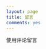 ```yaml
---
layout: page
title: 留言
comments: yes
---
```

<script>
$(function(){
$('nav a').eq(2).addClass("activepage");
})
</script>
使用评论留言
